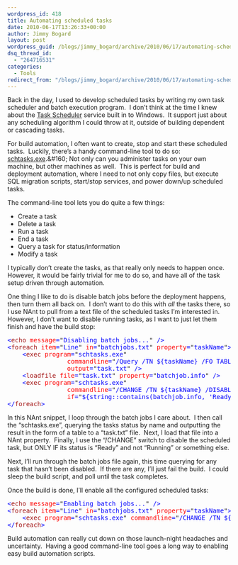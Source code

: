 ```yaml
---
wordpress_id: 418
title: Automating scheduled tasks
date: 2010-06-17T13:26:33+00:00
author: Jimmy Bogard
layout: post
wordpress_guid: /blogs/jimmy_bogard/archive/2010/06/17/automating-scheduled-tasks.aspx
dsq_thread_id:
  - "264716531"
categories:
  - Tools
redirect_from: "/blogs/jimmy_bogard/archive/2010/06/17/automating-scheduled-tasks.aspx/"
---
```

Back in the day, I used to develop scheduled tasks by writing my own task scheduler and batch execution program.&#160; I don’t think at the time I knew about the [Task Scheduler](http://msdn.microsoft.com/en-us/library/aa383614(VS.85).aspx) service built in to Windows.&#160; It support just about any scheduling algorithm I could throw at it, outside of building dependent or cascading tasks.

For build automation, I often want to create, stop and start these scheduled tasks.&#160; Luckily, there’s a handy command-line tool to do so: [schtasks.exe](http://msdn.microsoft.com/en-us/library/bb736357(VS.85).aspx).&#160; Not only can you administer tasks on your own machine, but other machines as well.&#160; This is perfect for build and deployment automation, where I need to not only copy files, but execute SQL migration scripts, start/stop services, and power down/up scheduled tasks.

The command-line tool lets you do quite a few things:

  * Create a task
  * Delete a task
  * Run a task
  * End a task
  * Query a task for status/information
  * Modify a task

I typically don’t create the tasks, as that really only needs to happen once.&#160; However, it would be fairly trivial for me to do so, and have all of the task setup driven through automation.

One thing I like to do is disable batch jobs before the deployment happens, then turn them all back on.&#160; I don’t want to do this with _all_ the tasks there, so I use NAnt to pull from a text file of the scheduled tasks I’m interested in.&#160; However, I don’t want to disable running tasks, as I want to just let them finish and have the build stop:

<pre><span style="color: blue">&lt;</span><span style="color: #a31515">echo </span><span style="color: red">message</span><span style="color: blue">=</span>"<span style="color: blue">Disabling batch jobs...</span>" <span style="color: blue">/&gt;
&lt;</span><span style="color: #a31515">foreach </span><span style="color: red">item</span><span style="color: blue">=</span>"<span style="color: blue">Line</span>" <span style="color: red">in</span><span style="color: blue">=</span>"<span style="color: blue">batchjobs.txt</span>" <span style="color: red">property</span><span style="color: blue">=</span>"<span style="color: blue">taskName</span>"<span style="color: blue">&gt;
    &lt;</span><span style="color: #a31515">exec </span><span style="color: red">program</span><span style="color: blue">=</span>"<span style="color: blue">schtasks.exe</span>" 
                <span style="color: red">commandline</span><span style="color: blue">=</span>"<span style="color: blue">/Query /TN ${taskName} /FO TABLE /NH</span>" 
                <span style="color: red">output</span><span style="color: blue">=</span>"<span style="color: blue">task.txt</span>" <span style="color: blue">/&gt;
    &lt;</span><span style="color: #a31515">loadfile </span><span style="color: red">file</span><span style="color: blue">=</span>"<span style="color: blue">task.txt</span>" <span style="color: red">property</span><span style="color: blue">=</span>"<span style="color: blue">batchjob.info</span>" <span style="color: blue">/&gt;
    &lt;</span><span style="color: #a31515">exec </span><span style="color: red">program</span><span style="color: blue">=</span>"<span style="color: blue">schtasks.exe</span>" 
                <span style="color: red">commandline</span><span style="color: blue">=</span>"<span style="color: blue">/CHANGE /TN ${taskName} /DISABLE</span>" 
                <span style="color: red">if</span><span style="color: blue">=</span>"<span style="color: blue">${string::contains(batchjob.info, 'Ready')}</span>"<span style="color: blue">/&gt;
&lt;/</span><span style="color: #a31515">foreach</span><span style="color: blue">&gt;</span></pre>

[](http://11011.net/software/vspaste)In this NAnt snippet, I loop through the batch jobs I care about.&#160; I then call the “schtasks.exe”, querying the tasks status by name and outputting the result in the form of a table to a “task.txt” file.&#160; Next, I load that file into a NAnt property.&#160; Finally, I use the “/CHANGE” switch to disable the scheduled task, but ONLY IF its status is “Ready” and not “Running” or something else.

Next, I’ll run through the batch jobs file again, this time querying for any task that hasn’t been disabled.&#160; If there are any, I’ll just fail the build.&#160; I could sleep the build script, and poll until the task completes.

Once the build is done, I’ll enable all the configured scheduled tasks:

<pre><span style="color: blue">&lt;</span><span style="color: #a31515">echo </span><span style="color: red">message</span><span style="color: blue">=</span>"<span style="color: blue">Enabling batch jobs...</span>" <span style="color: blue">/&gt;
&lt;</span><span style="color: #a31515">foreach </span><span style="color: red">item</span><span style="color: blue">=</span>"<span style="color: blue">Line</span>" <span style="color: red">in</span><span style="color: blue">=</span>"<span style="color: blue">batchjobs.txt</span>" <span style="color: red">property</span><span style="color: blue">=</span>"<span style="color: blue">taskName</span>"<span style="color: blue">&gt;
    &lt;</span><span style="color: #a31515">exec </span><span style="color: red">program</span><span style="color: blue">=</span>"<span style="color: blue">schtasks.exe</span>" <span style="color: red">commandline</span><span style="color: blue">=</span>"<span style="color: blue">/CHANGE /TN ${taskName} /ENABLE</span>" <span style="color: blue">/&gt;
&lt;/</span><span style="color: #a31515">foreach</span><span style="color: blue">&gt;</span></pre>

[](http://11011.net/software/vspaste)

Build automation can really cut down on those launch-night headaches and uncertainty.&#160; Having a good command-line tool goes a long way to enabling easy build automation scripts.